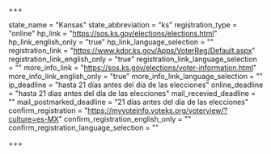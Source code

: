 +++

state_name = "Kansas"
state_abbreviation = "ks"
registration_type = "online"
hp_link = "https://sos.ks.gov/elections/elections.html"
hp_link_english_only = "true"
hp_link_language_selection = ""
registration_link = "https://www.kdor.ks.gov/Apps/VoterReg/Default.aspx"
registration_link_english_only = "true"
registration_link_language_selection = ""
more_info_link = "https://sos.ks.gov/elections/voter-information.html"
more_info_link_english_only = "true"
more_info_link_language_selection = ""
ip_deadline = "hasta 21 días antes del día de las elecciones"
online_deadline = "hasta 21 días antes del día de las elecciones"
mail_recevied_deadline = ""
mail_postmarked_deadline = "21 días antes del día de las elecciones"
confirm_registration = "https://myvoteinfo.voteks.org/voterview/?culture=es-MX"
confirm_registration_english_only = ""
confirm_registration_language_selection = ""

+++